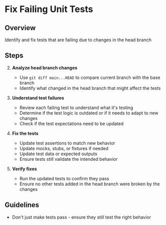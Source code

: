 # Fix Failing Unit Tests

## Overview

Identify and fix tests that are failing due to changes in the head branch

## Steps

2. **Analyze head branch changes**
   - Use `git diff main...HEAD` to compare current branch with the base branch
   - Identify what changed in the head branch that might affect the tests

3. **Understand test failures**
   - Review each failing test to understand what it's testing
   - Determine if the test logic is outdated or if it needs to adapt to new changes
   - Check if the test expectations need to be updated

4. **Fix the tests**
   - Update test assertions to match new behavior
   - Update mocks, stubs, or fixtures if needed
   - Update test data or expected outputs
   - Ensure tests still validate the intended behavior

5. **Verify fixes**
   - Run the updated tests to confirm they pass
   - Ensure no other tests added in the head branch were broken by the changes

## Guidelines

- Don't just make tests pass - ensure they still test the right behavior

